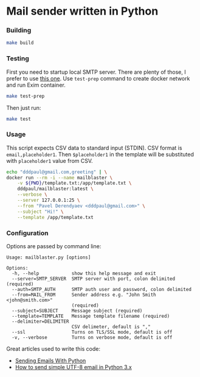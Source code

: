# Mail sender written in Python

### Building

```bash
make build
```

### Testing

First you need to startup local SMTP server. There are plenty of those, I prefer to use [this one](https://github.com/dddpaul/docker-exim-sender). Use `test-prep` command to create docker network and run Exim container.

```bash
make test-prep
```

Then just run:

```bash
make test
```

### Usage

This script expects CSV data to standard input (STDIN). CSV format is `email,placeholder1`. 
Then `$placeholder1` in the template will be substituted with `placeholder1` value from CSV.

```bash
echo "dddpaul@gmail.com,greeting" | \
docker run --rm -i --name mailblaster \
    -v ${PWD}/template.txt:/app/template.txt \
    dddpaul/mailblaster:latest \
	--verbose \
	--server 127.0.0.1:25 \
	--from "Pavel Derendyaev <dddpaul@gmail.com>" \
	--subject "Hi!" \
	--template /app/template.txt
```

### Configuration

Options are passed by command line:

```
Usage: mailblaster.py [options]

Options:
  -h, --help            show this help message and exit
  --server=SMTP_SERVER  SMTP server with port, colon delimited (required)
  --auth=SMTP_AUTH      SMTP auth user and password, colon delimited
  --from=MAIL_FROM      Sender address e.g. "John Smith <john@smith.com>"
                        (required)
  --subject=SUBJECT     Message subject (required)
  --template=TEMPLATE   Message template filename (required)
  --delimiter=DELIMITER
                        CSV delimeter, default is ","
  --ssl                 Turns on TLS/SSL mode, default is off
  -v, --verbose         Turns on verbose mode, default is off
```

Great articles used to write this code:
* [Sending Emails With Python](https://realpython.com/python-send-email/)
* [How to send simple UTF-8 email in Python 3.x](https://petermolnar.net/article/not-mime-email-python-3/)
